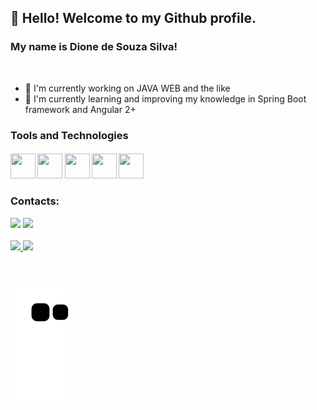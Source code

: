 ## 👋 Hello! Welcome to my Github profile.
### My name is Dione de Souza Silva!
<br/>

- 🔭 I'm currently working on JAVA WEB and the like
- 🌱 I'm currently learning and improving my knowledge in Spring Boot framework and Angular 2+


### Tools and Technologies
#### <img src="https://cdn.jsdelivr.net/gh/devicons/devicon/icons/git/git-original.svg" width="40" height="40" /> <img      src="https://cdn.jsdelivr.net/gh/devicons/devicon/icons/subversion/subversion-original.svg" width="40" height="40" /> <img src="https://cdn.jsdelivr.net/gh/devicons/devicon/icons/oracle/oracle-original.svg" width="40" height="40" /> <img src="https://cdn.jsdelivr.net/gh/devicons/devicon/icons/angularjs/angularjs-original.svg" width="40" height="40" /> <img src="https://cdn.jsdelivr.net/gh/devicons/devicon/icons/spring/spring-original.svg" width="40" height="40" />

### Contacts:

<div>
<a href = "mailto:dione2508@gmail.com"><img src="https://img.shields.io/badge/Gmail-D14836?style=for-the-badge&logo=gmail&logoColor=white" target="_blank"></a>
<a href="https://www.linkedin.com/in/dione-souza-27027373/" target="_blank"><img src="https://img.shields.io/badge/-LinkedIn-%230077B5?style=for-the-badge&logo=linkedin&logoColor=white" target="_blank"></a>   
</div>
<br/>
<div>
<a href="https://github.com/dionesave">
<img height="180em" src="https://github-readme-stats.vercel.app/api/top-langs/?username=dionesave&layout=compact&langs_count=7&theme=dracula"/>
<img height="180em" src="https://github-readme-stats.vercel.app/api?username=dionesave&show_icons=true&theme=dracula&include_all_commits=true&count_private=true"/>
</div>
<br/>
<br/>

![Snake animation](https://github.com/dionesave/dionesave/blob/output/github-contribution-grid-snake.svg)
   
